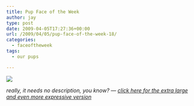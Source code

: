 ```yaml
---
title: Pup Face of the Week
author: jay
type: post
date: 2009-04-05T17:27:36+00:00
url: /2009/04/05/pup-face-of-the-week-18/
categories:
  - faceoftheweek
tags:
  - our pups

---
```

![][1]

_really, it needs no description, you know? — [click here for the extra large and even more expressive version][2]_

 [1]: https://photos.smugmug.com/photos/505843192_ywNX7-M.jpg
 [2]: http://photos.rambleon.org/gallery/7799105_M5vaB/1/#505843192_ywNX7-A-LB